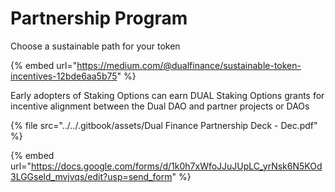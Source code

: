 # Partnership Program

Choose a sustainable path for your token

{% embed url="https://medium.com/@dualfinance/sustainable-token-incentives-12bde6aa5b75" %}

Early adopters of Staking Options can earn DUAL Staking Options grants for incentive alignment between the Dual DAO and partner projects or DAOs

{% file src="../../.gitbook/assets/Dual Finance Partnership Deck - Dec.pdf" %}

{% embed url="https://docs.google.com/forms/d/1k0h7xWfoJJuJUpLC_yrNsk6N5KOd3LGGseld_mvjvqs/edit?usp=send_form" %}

